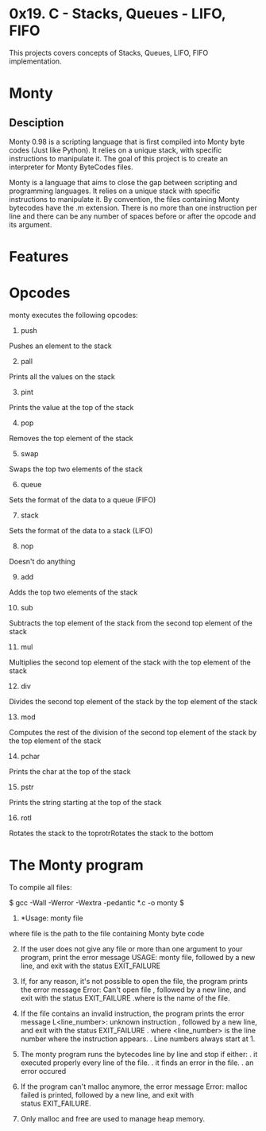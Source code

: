 # 0x19. C - Stacks, Queues - LIFO, FIFO

This projects covers concepts of Stacks, Queues, LIFO, FIFO implementation. 

# Monty

## Desciption

Monty 0.98 is a scripting language that is first compiled into Monty byte codes (Just like Python). It relies on a unique stack, with specific instructions to manipulate it. The goal of this project is to create an interpreter for Monty ByteCodes files.

Monty is a language that aims to close the gap between scripting and programming languages. It relies on a unique stack with specific instructions to manipulate it. By convention, the files containing Monty bytecodes have the .m extension. There is no more than one instruction per line and there can be any number of spaces before or after the opcode and its argument.

# Features

# Opcodes

monty executes the following opcodes:

1. push

Pushes an element to the stack

2. pall

Prints all the values on the stack

3. pint

Prints the value at the top of the stack

4. pop

Removes the top element of the stack

5. swap

Swaps the top two elements of the stack

6. queue

Sets the format of the data to a queue (FIFO)

7. stack

Sets the format of the data to a stack (LIFO)

8. nop

Doesn't do anything

9. add

Adds the top two elements of the stack

10. sub

Subtracts the top element of the stack from the second top element of the stack

11. mul

Multiplies the second top element of the stack with the top element of the stack

12. div

Divides the second top element of the stack by the top element of the stack

13. mod

Computes the rest of the division of the second top element of the stack by the top element of the stack

14. pchar

Prints the char at the top of the stack

15. pstr

Prints the string starting at the top of the stack

16. rotl

Rotates the stack to the toprotrRotates the stack to the bottom

# The Monty program

To compile all files:

$ gcc -Wall -Werror -Wextra -pedantic *.c -o monty $

1. *Usage: monty file

where file is the path to the file containing Monty byte code

2. If the user does not give any file or more than one argument to your program, print the error message USAGE: monty file, followed by a new line, and exit with the status EXIT_FAILURE

3. If, for any reason, it's not possible to open the file, the program prints the error message Error: Can't open file , followed by a new line, and exit with the status EXIT_FAILURE
.where is the name of the file.

4. If the file contains an invalid instruction, the program prints the error message L<line_number>: unknown instruction , followed by a new line, and exit with the status EXIT_FAILURE
. where <line_number> is the line number where the instruction appears.
. Line numbers always start at 1.

5. The monty program runs the bytecodes line by line and stop if either:
. it executed properly every line of the file.
. it finds an error in the file.
. an error occured

6. If the program can't malloc anymore, the error message Error: malloc failed is printed, followed by a new line, and exit with status EXIT_FAILURE.

7. Only malloc and free are used to manage heap memory.
